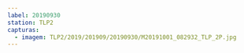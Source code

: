 ```yaml
---
label: 20190930
station: TLP2
capturas:
  - imagem: TLP2/2019/201909/20190930/M20191001_082932_TLP_2P.jpg
---
```

